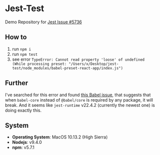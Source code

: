 # Jest-Test
Demo Repository for [Jest Issue #5736](https://github.com/facebook/jest/issues/5736)

## How to

1. run `npm i`
1. run `npm test`
1. see error `TypeError: Cannot read property 'loose' of undefined (While processing preset: "/Users/x/Desktop/jest-test/node_modules/babel-preset-react-app/index.js")`

## Further

I've searched for this error and found [this Babel issue](https://github.com/babel/babel/issues/7110#issuecomment-354948931), that suggests that when `babel-core` instead of `@babel/core` is required by any package, it will break. And it seems like `jest-runtime` v22.4.2 (currently the newest one) is doing exactly this.

## System

* **Operating System**: MacOS 10.13.2 (High Sierra)
* **Nodejs**: v9.4.0
* **npm**: v5.7.1
